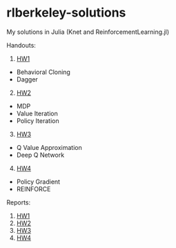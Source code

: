 # rlberkeley-solutions
My solutions in Julia (Knet and ReinforcementLearning.jl)

Handouts:
1. [HW1](https://github.com/ozanarkancan/rlberkeley-solutions/blob/master/hw1/hw1.pdf)
  * Behavioral Cloning
  * Dagger

2. [HW2](https://github.com/ozanarkancan/rlberkeley-solutions/blob/master/hw2/report/HW2.ipynb)
  * MDP
  * Value Iteration
  * Policy Iteration

3. [HW3](https://github.com/ozanarkancan/rlberkeley-solutions/blob/master/hw3/hw3.pdf)
  * Q Value Approximation
  * Deep Q Network

4. [HW4](https://github.com/ozanarkancan/rlberkeley-solutions/blob/master/hw4/homework.md)
  * Policy Gradient
  * REINFORCE

Reports:
1. [HW1](https://github.com/ozanarkancan/rlberkeley-solutions/blob/master/hw1/report/Report-HW1.ipynb)
2. [HW2](https://github.com/ozanarkancan/rlberkeley-solutions/blob/master/hw2/report/HW2.ipynb)
3. [HW3](https://github.com/ozanarkancan/rlberkeley-solutions/blob/master/hw3/report/Report-HW3.ipynb)
4. [HW4](https://github.com/ozanarkancan/rlberkeley-solutions/blob/master/hw4/report/Report-HW4.ipynb)
